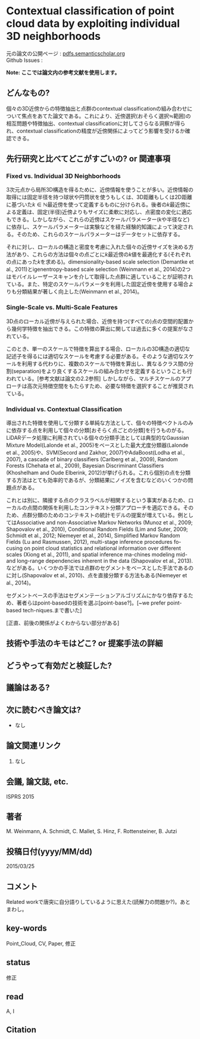 # Contextual classification of point cloud data by exploiting individual 3D neighborhoods

元の論文の公開ページ : [pdfs.semanticscholar.org](https://pdfs.semanticscholar.org/8a02/611c1f049846d0daa5f7a8844676874020dd.pdf)  
Github Issues : 

**Note: ここでは論文内の参考文献を使用します。**

## どんなもの?
個々の3D近傍からの特徴抽出と点群のcontextual classificationの組み合わせについて焦点をあてた論文である。これにより、近傍選択(おそらく選択≒範囲)の相互問題や特徴抽出、contextual classificationに対してさらなる洞察が得られ、contextual classificationの精度が近傍関係によってどう影響を受けるか確認できる。

## 先行研究と比べてどこがすごいの? or 関連事項
### Fixed vs. Individual 3D Neighborhoods
3次元点から局所3D構造を得るために、近傍情報を使うことが多い。近傍情報の取得には固定半径を持つ球状や円筒状を使うもしくは、3D距離もしくは2D距離に基づいた$k \in \mathbb{N}$最近傍を使って定義するものに分けられる。後者の$k$最近傍による定義は、固定(半径)近傍よりもサイズに柔軟に対応し、点密度の変化に適応もできる。しかしながら、これらの近傍はスケールパラメーター($k$や半径など)に依存し、スケールパラメーターは実験などを経た経験的知識によって決定される。そのため、これらのスケールパラメーターはデータセットに依存する。

それに対し、ローカルの構造と密度を考慮に入れた個々の近傍サイズを決める方法があり、これらの方法は個々の点ごとに$k$最近傍の$k$値を最適化する(それぞれの点にあった$k$を求める)。dimensionality-based scale selection (Demantke et al., 2011)とigenentropy-based scale selection (Weinmann et al., 2014)の2つはモバイルレーザースキャンを介して取得した点群に適していることが証明されている。また、特定のスケールパラメータを利用した固定近傍を使用する場合よりも分類結果が著しく向上した(Weinmann et al., 2014)。

### Single-Scale vs. Multi-Scale Features
3D点のローカル近傍が与えられた場合、近傍を持つ(すべての)点の空間的配置から幾何学特徴を抽出できる。この特徴の算出に関しては過去に多くの提案がなされている。

このとき、単一のスケールで特徴を算出する場合、ローカルの3D構造の適切な記述子を得るには適切なスケールを考慮する必要がある。そのような適切なスケールを利用する代わりに、複数のスケールで特徴を算出し、異なるクラス間の分割(separation)をより良くするスケールの組み合わせを定義するということも行われている。[参考文献は論文の2.2参照] しかしながら、マルチスケールのアプローチは高次元特徴空間をもたらすため、必要な特徴を選択することが推奨されている。


### Individual vs. Contextual Classification
導出された特徴を使用して分類する単純な方法として、個々の特徴ベクトルのみに依存する点を利用して個々の分類[おそらく点ごとの分類]を行うものがる。LiDARデータ処理に利用されている個々の分類手法としては典型的なGaussian Mixture Model(Lalonde et al., 2005)をベースとした最大尤度分類器(Lalonde et al., 2005)や、SVM(Secord and Zakhor, 2007)やAdaBoost(Lodha et al., 2007), a cascade of binary classifiers (Carlberg et al., 2009), Random Forests (Chehata et al., 2009), Bayesian Discriminant Classifiers (Khoshelham and Oude Elberink, 2012)が挙げられる。これら個別の点を分類する方法はとても効率的であるが、分類結果にノイズを含むなどのいくつかの問題点がある。

これとは別に、隣接する点のクラスラベルが相関するという事実があるため、ローカルの点間の関係を利用したコンテキスト分類アプローチを適応できる。そのため、点群分類のためのコンテキストの統計モデルの提案が増えている。例としてはAssociative and non-Associative Markov Networks (Munoz et al., 2009; Shapovalov et al., 2010), Conditional Random Fields (Lim and Suter, 2009; Schmidt et al., 2012; Niemeyer et al., 2014), Simplified Markov Random Fields (Lu and Rasmussen, 2012), multi-stage inference procedures fo-cusing on point cloud statistics and relational information over different scales (Xiong et al., 2011), and spatial inference ma-chines modeling mid- and long-range dependencies inherent in the data (Shapovalov et al., 2013).などがある。いくつかの手法では点群のセグメントをベースとした手法であるのに対し(Shapovalov et al., 2010)、点を直接分類する方法もある(Niemeyer et al., 2014)。

セグメントベースの手法はセグメンテーションアルゴリズムにかなり依存するため、著者らはpoint-basedの技術を選ぶ[point-base?]。[~we prefer point-based tech-niques.まで書いた]

[正直、前後の関係がよくわからない部分がある]


## 技術や手法のキモはどこ? or 提案手法の詳細

## どうやって有効だと検証した?

## 議論はある?

## 次に読むべき論文は?
- なし

## 論文関連リンク
1. なし

## 会議, 論文誌, etc.
ISPRS 2015

## 著者
M. Weinmann, A. Schmidt, C. Mallet, S. Hinz, F. Rottensteiner, B. Jutzi

## 投稿日付(yyyy/MM/dd)
2015/03/25

## コメント
Related workで唐突に自分語りしているように思えた(読解力の問題か?)。あとまわし。

## key-words
Point_Cloud, CV, Paper, 修正

## status
修正

## read
A, I

## Citation
